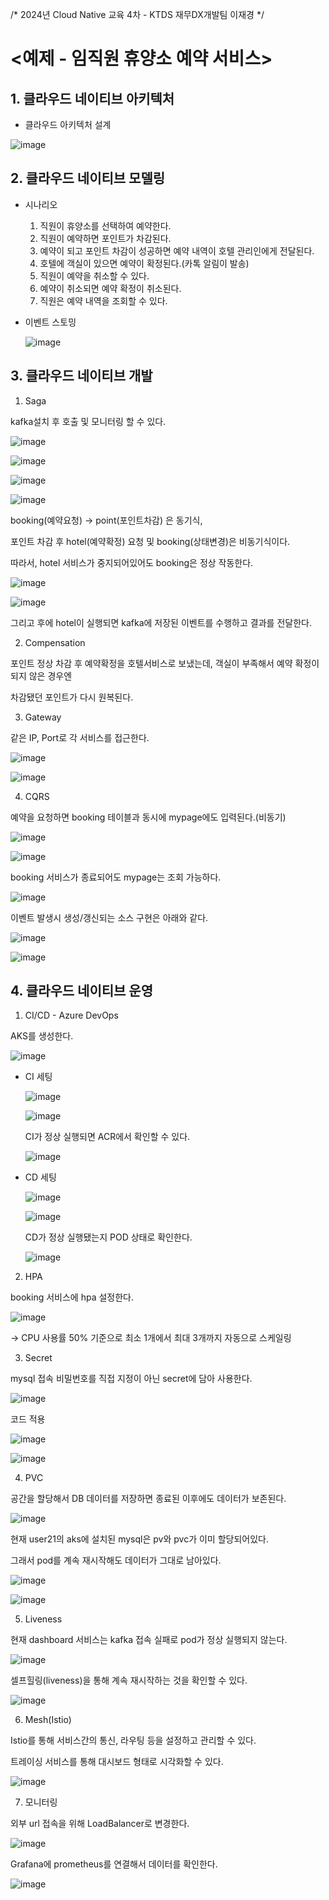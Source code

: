 /*
2024년 Cloud Native 교육 4차 - KTDS 재무DX개발팀 이재경
*/

# <예제 - 임직원 휴양소 예약 서비스>

## 1. 클라우드 네이티브 아키텍처
* 클라우드 아키텍처 설계

![image](https://github.com/user-attachments/assets/906f1ea0-5d7a-4c02-8aa5-90d724cde35c)




## 2. 클라우드 네이티브 모델링
* 시나리오
  1) 직원이 휴양소를 선택하여 예약한다.
  2) 직원이 예약하면 포인트가 차감된다.
  3) 예약이 되고 포인트 차감이 성공하면 예약 내역이 호텔 관리인에게 전달된다.
  4) 호텔에 객실이 있으면 예약이 확정된다.(카톡 알림이 발송)
  5) 직원이 예약을 취소할 수 있다.
  6) 예약이 취소되면 예약 확정이 취소된다.
  7) 직원은 예약 내역을 조회할 수 있다.

   
* 이벤트 스토밍


  ![image](https://github.com/user-attachments/assets/6cbede3f-50ff-4d0b-b6db-66122b3d5934)




## 3. 클라우드 네이티브 개발
1) Saga

  kafka설치 후 호출 및 모니터링 할 수 있다.
  
  ![image](https://github.com/user-attachments/assets/a93908c8-0cfe-4802-ada6-ea71a8e6523f)
  
  ![image](https://github.com/user-attachments/assets/6a1e3d6c-222c-4c53-87d7-5d446ebe387e)
  
  ![image](https://github.com/user-attachments/assets/e811b682-0073-49b1-9d2c-3ff72bf73202)
  
  ![image](https://github.com/user-attachments/assets/a53b22c1-6fa5-4f2b-ae69-322aa6de127b)



  booking(예약요청) -> point(포인트차감) 은 동기식,
  
  포인트 차감 후 hotel(예약확정) 요청 및 booking(상태변경)은 비동기식이다.


  따라서, hotel 서비스가 중지되어있어도 booking은 정상 작동한다.

  ![image](https://github.com/user-attachments/assets/86b23a91-41fe-4e16-9363-7fd500e979a4)

  ![image](https://github.com/user-attachments/assets/c10f2264-f3d9-43e8-be7d-af6289497431)


  그리고 후에 hotel이 실행되면 kafka에 저장된 이벤트를 수행하고 결과를 전달한다.



2) Compensation

  포인트 정상 차감 후 예약확정을 호텔서비스로 보냈는데, 객실이 부족해서 예약 확정이 되지 않은 경우엔

  차감됐던 포인트가 다시 원복된다.
   


3) Gateway

  같은 IP, Port로 각 서비스를 접근한다.

  ![image](https://github.com/user-attachments/assets/6619c5a8-d4cf-433a-a894-19a3dcd6f074)

  ![image](https://github.com/user-attachments/assets/39f55a7f-a6f6-4d09-8800-b0ead3025cfb)



4) CQRS

  예약을 요청하면 booking 테이블과 동시에 mypage에도 입력된다.(비동기)

  ![image](https://github.com/user-attachments/assets/4d09801d-9be0-4633-8877-9df8ff3fb3c1)

  ![image](https://github.com/user-attachments/assets/cd4e9e50-f3a8-4c24-acdf-33288adbd224)


  booking 서비스가 종료되어도 mypage는 조회 가능하다.

  ![image](https://github.com/user-attachments/assets/9f6a4caa-41c0-4143-8b7f-555a123ef4be)


  이벤트 발생시 생성/갱신되는 소스 구현은 아래와 같다.

  ![image](https://github.com/user-attachments/assets/5506ce5e-3517-4650-95d9-ac1c2c3efa95)

  ![image](https://github.com/user-attachments/assets/d6d82e57-c38e-4348-93fc-24cd10636d01)



## 4. 클라우드 네이티브 운영
1) CI/CD - Azure DevOps
   
  AKS를 생성한다.
  
  ![image](https://github.com/user-attachments/assets/5ca208d3-697c-4a21-a07b-3eda51043081)

  

* CI 세팅

  ![image](https://github.com/user-attachments/assets/864a84c1-3d05-4954-a36e-9010fca8fae0)

  ![image](https://github.com/user-attachments/assets/343f781d-b969-4a22-995c-fe874409e8d7)

  CI가 정상 실행되면 ACR에서 확인할 수 있다.

  ![image](https://github.com/user-attachments/assets/ae36e1eb-97c2-425d-86e7-2c5f5a11bbb0)


* CD 세팅

  ![image](https://github.com/user-attachments/assets/9eb2b129-f7d4-4b71-9853-6b6ecc86a196)
  
  ![image](https://github.com/user-attachments/assets/b95aadd4-1dd6-499b-9a1e-75e8ea8c9008)

  CD가 정상 실행됐는지 POD 상태로 확인한다.

  ![image](https://github.com/user-attachments/assets/c793fdce-3f6c-4c36-baf2-13b4bf475a3c)



   
2) HPA

booking 서비스에 hpa 설정한다.

![image](https://github.com/user-attachments/assets/f9923afe-a8d8-4e63-93a9-783daf8b482b)

-> CPU 사용률 50% 기준으로 최소 1개에서 최대 3개까지 자동으로 스케일링



3) Secret

mysql 접속 비밀번호를 직접 지정이 아닌 secret에 담아 사용한다.

![image](https://github.com/user-attachments/assets/07f0ca35-4a6b-4e04-93b4-b65aeb6fdd67)


코드 적용

![image](https://github.com/user-attachments/assets/fd352794-e86c-4dd0-88e1-3794a25db3bc)

![image](https://github.com/user-attachments/assets/5e70e057-eeff-4b53-aa56-d0707514ecfc)



4) PVC


공간을 할당해서 DB 데이터를 저장하면 종료된 이후에도 데이터가 보존된다.

![image](https://github.com/user-attachments/assets/0d5245a3-48bd-40a4-976f-5457643ba905)


현재 user21의 aks에 설치된 mysql은 pv와 pvc가 이미 할당되어있다.

그래서 pod를 계속 재시작해도 데이터가 그대로 남아있다.

![image](https://github.com/user-attachments/assets/7f8e718f-666a-489d-ab4f-ac47649bb7a7)

![image](https://github.com/user-attachments/assets/94bdb305-6ae4-46a3-ac57-742857261793)




5) Liveness

현재 dashboard 서비스는 kafka 접속 실패로 pod가 정상 실행되지 않는다.

![image](https://github.com/user-attachments/assets/7ebaac6b-95b8-4c8d-a422-fe76cfea8b04)


셀프힐링(liveness)을 통해 계속 재시작하는 것을 확인할 수 있다.

![image](https://github.com/user-attachments/assets/4fe2913f-4a84-4dff-b678-da313d577b5d)



6) Mesh(Istio)

Istio를 통해 서비스간의 통신, 라우팅 등을 설정하고 관리할 수 있다.

트레이싱 서비스를 통해 대시보드 형태로 시각화할 수 있다.

![image](https://github.com/user-attachments/assets/aaab88c0-1b42-43a6-84e8-8325c95661dc)



7) 모니터링

외부 url 접속을 위해 LoadBalancer로 변경한다.

![image](https://github.com/user-attachments/assets/24ce5e9e-f433-4d80-9846-1169fc95c0bb)


Grafana에 prometheus를 연결해서 데이터를 확인한다.

![image](https://github.com/user-attachments/assets/ab037901-61a8-4d73-a822-afd99aa75356)


